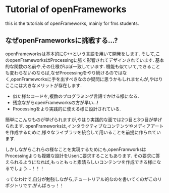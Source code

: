 # Tutorial of openFrameworks

this is the tutorials of openFrameworks, mainly for fms students.

## なぜopenFrameworksに挑戦する...?

openFrameworksは基本的にC++という言語を用いて開発をします. そして,このopenFrameworksはProcessingに強く影響されてデザインされています. 基本的な関数の名前や,その仕様がほぼ一致しています. 機能も似ていて,できることも変わらないのならば,なぜProcessingをやり続けるのではなく,openFrameworksに手を出すべきなのか疑問に思うかもしれませんが,やはりここには大きなメリットが存在します.

* 似た様なコードを,複数のプログラミング言語でかける様になる.
* 残念ながらopenFrameworksの方が早い...!
* Processingをより実践的に使える様に設計されている.

簡単にこんなものが挙げられますが,やはり実践的な面では2つ目と3つ目が挙げられます.
openFrameworksは,インタラクティブなコンテンツやメディアアートを作成するために,様々なライブラリを統合して用いることを前提に作られています.

しかしながらこれらの様なことを実現するためにも,openFramworksはProcessingよりも複雑な設計をUserに要求することもあります. その要求に答えられるようになれば,もっともっと素晴らしいコンテンツを作成できる様になるでしょう...！！！

ってなわけで,自分が勉強しながら,チュートリアル的なのを書いてくのがこのリポジトリです.がんばろっ！！
